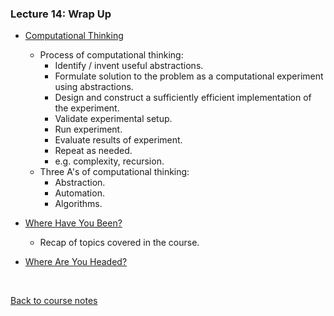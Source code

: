### Lecture 14: Wrap Up

* [Computational Thinking](https://www.youtube.com/watch?v=KU8oz4ho6Dc)
  * Process of computational thinking:
    * Identify / invent useful abstractions.
    * Formulate solution to the problem as a computational experiment using abstractions.
    * Design and construct a sufficiently efficient implementation of the experiment.
    * Validate experimental setup.
    * Run experiment.
    * Evaluate results of experiment.
    * Repeat as needed.
    * e.g. complexity, recursion.
  * Three A's of computational thinking:
    * Abstraction.
    * Automation.
    * Algorithms.

* [Where Have You Been?](https://www.youtube.com/watch?v=PAWdAHT6W1o)
  * Recap of topics covered in the course.

* [Where Are You Headed?](https://www.youtube.com/watch?v=EErUMgfyHXQ)

<br>

[Back to course notes](../Course_Notes.md)
